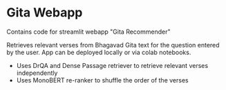 
# Gita Webapp

Contains code for streamlit webapp "Gita Recommender"

Retrieves relevant verses from Bhagavad Gita text for the question entered by the user.
App can be deployed locally or via colab notebooks.


- Uses DrQA and Dense Passage retriever to retrieve relevant verses independently
- Uses MonoBERT re-ranker to shuffle the order of the verses
